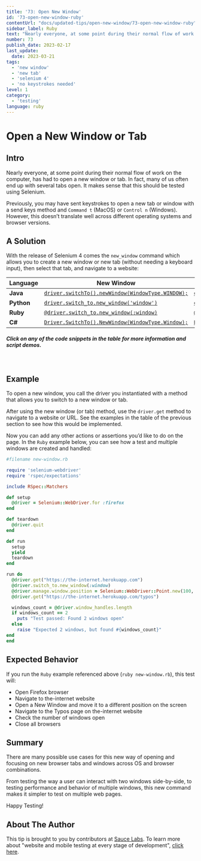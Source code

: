 ```yaml
---
title: '73: Open New Window'
id: '73-open-new-window-ruby'
contentUrl: "docs/updated-tips/open-new-window/73-open-new-window-ruby"
sidebar_label: Ruby 
text: "Nearly everyone, at some point during their normal flow of work on the computer, has had to open a new window or tab. In fact, many of us often end up with several tabs open. It makes sense that this should be tested using Selenium."
number: 73
publish_date: 2023-02-17
last_update:
  date: 2023-03-21
tags:
  - 'new window'
  - 'new tab'
  - 'selenium 4'
  - 'no keystrokes needed'
level: 1
category:
  - 'testing'
language: ruby
---
```


# Open a New Window or Tab

## Intro

Nearly everyone, at some point during their normal flow of work on the computer, has had to open a new window or tab. In fact, many of us often end up with several tabs open. It makes sense that this should be tested using Selenium.

Previously, you may have sent keystrokes to open a new tab or window with a send keys method and `Command t` (MacOS) or `Control n` (Windows). However, this doesn’t translate well across different operating systems and browser versions.

## A Solution

With the release of Selenium 4 comes the `new_window` command which allows you to create a new window or new tab (without needing a keyboard input), then select that tab, and navigate to a website:

| **Language** | **New Window**                                    | **New Tab**                                    |
|--------------|---------------------------------------------------|------------------------------------------------|
| **Java**     | [`driver.switchTo().newWindow(WindowType.WINDOW);`](https://github.com/saucelabs-training/demo-java/blob/docs-1.2/selenium-examples/src/test/java/com/saucedemo/selenium/se4newfeatures/NewWindowTest.java#L13) | [`driver.switchTo().newWindow(WindowType.TAB);`](https://github.com/saucelabs-training/demo-java/blob/docs-1.2/selenium-examples/src/test/java/com/saucedemo/selenium/se4newfeatures/NewWindowTest.java#L21) |
| **Python**   | [`driver.switch_to.new_window('window')`](https://github.com/saucelabs-training/demo-python/blob/docs-1.1/examples/selenium/new_features/test_new_window.py#L5)           | [`driver.switch_to.new_window('tab')`](https://github.com/saucelabs-training/demo-python/blob/docs-1.1/examples/selenium/new_features/test_new_window.py#L12)           |
| **Ruby**     | [`@driver.switch_to.new_window(:window)`](https://github.com/saucelabs-training/demo-ruby/blob/docs-1.1/training-sessions/selenium4/spec/new_window_spec.rb#L7)           | [`@driver.switch_to.new_window(:tab)`](https://github.com/saucelabs-training/demo-ruby/blob/docs-1.1/training-sessions/selenium4/spec/new_window_spec.rb#L13)           |
| **C#**       | [`Driver.SwitchTo().NewWindow(WindowType.Window);`](https://github.com/saucelabs-training/demo-csharp/blob/docs-1.1/DotnetCore/Sauce.Demo/Core.Selenium.Examples/Selenium4/NewFeatures/NewWindow.cs#L39) | [`Driver.SwitchTo().NewWindow(WindowType.Tab);`](https://github.com/saucelabs-training/demo-csharp/blob/docs-1.1/DotnetCore/Sauce.Demo/Core.Selenium.Examples/Selenium4/NewFeatures/NewWindow.cs#L48) |

##### *Click on any of the code snippets in the table for more information and script demos.*
<br />

## Example

To open a new window, you call the driver you instantiated with a method that allows you to switch to a new window or tab.

After using the new window (or tab) method, use the `driver.get` method to navigate to a website or URL. See the examples in the table of the previous section to see how this would be implemented.

Now you can add any other actions or assertions you’d like to do on the page. In the `Ruby` example below, you can see how a test and multiple windows are created and handled:


```ruby
#filename new-window.rb

require 'selenium-webdriver'
require 'rspec/expectations'

include RSpec::Matchers

def setup
  @driver = Selenium::WebDriver.for :firefox
end

def teardown
  @driver.quit
end

def run
  setup
  yield
  teardown
end

run do
  @driver.get("https://the-internet.herokuapp.com")
  @driver.switch_to.new_window(:window)
  @driver.manage.window.position = Selenium::WebDriver::Point.new(100, 400)
  @driver.get("https://the-internet.herokuapp.com/typos")

  windows_count = @driver.window_handles.length
  if windows_count == 2
    puts "Test passed: Found 2 windows open"
  else
    raise "Expected 2 windows, but found #{windows_count}"
end
end
```

## Expected Behavior

If you run the `Ruby` example referenced above (`ruby new-window.rb`), this test will:

+ Open Firefox browser
+ Navigate to the-internet website
+ Open a New Window and move it to a different position on the screen
+ Navigate to the Typos page on the-internet website
+ Check the number of windows open
+ Close all browsers


## Summary

There are many possible use cases for this new way of opening and focusing on new browser tabs and windows across OS and browser combinations.

From testing the way a user can interact with two windows side-by-side, to testing performance and behavior of multiple windows, this new command makes it simpler to test on multiple web pages.

Happy Testing!

## About The Author

This tip is brought to you by contributors at [Sauce Labs](https://saucelabs.com/). To learn more about "website and mobile testing at every stage of development", [click here](https://saucelabs.com/).
